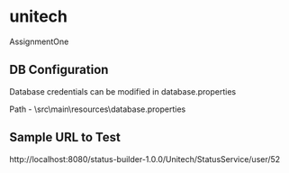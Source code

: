 # unitech
AssignmentOne

DB Configuration
------------------
 Database credentials can be modified in database.properties 
 
 Path - \src\main\resources\database.properties
 
 
 Sample URL to Test
 ------------------
 
 http://localhost:8080/status-builder-1.0.0/Unitech/StatusService/user/52
 
